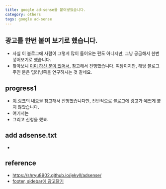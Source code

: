 ```yaml
---
title: google ad-sense를 붙여넣었습니다.
category: others
tags: google ad-sense
---
```


## 광고를 한번 붙여 보기로 했습니다. 

- 사실 이 블로그에 사람이 그렇게 많이 들어오는 편도 아니지만, 그냥 궁금해서 한번 넣어보기로 했습니다. 
- 찾아보니 [이미 하신 분이 있어서](https://shryu8902.github.io/jekyll/adsense/), 참고해서 진행했습니다. 여담이지만, 해당 블로그 주인 분은 딥러닝쪽을 연구하시는 것 같네요. 

## progress1 

- [이 링크](https://shryu8902.github.io/jekyll/adsense/)의 내요을 참고해서 진행했습니다만, 전반적으로 블로그에 광고가 예쁘게 붙지 않았습니다.
- 여기서는 
- 그리고 신청을 했죠. 

## add adsense.txt

- 

## reference

- <https://shryu8902.github.io/jekyll/adsense/>
- [footer, sidebar에 광고달기](https://devinlife.com/howto%20github%20pages/adsense/)